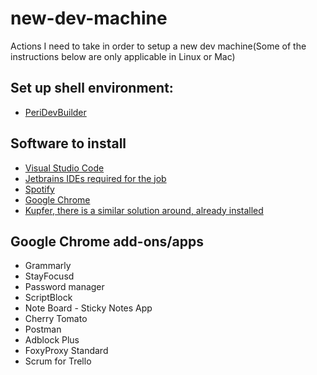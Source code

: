 
# new-dev-machine
Actions I need to take in order to setup a new dev machine(Some of the instructions below are only applicable in Linux or Mac)

## Set up shell environment:
- [PeriDevBuilder](https://github.Com/PeriGK/PeriDevBuilder)

## Software to install
- [Visual Studio Code](https://code.visualstudio.com/)
- [Jetbrains IDEs required for the job](https://www.jetbrains.com/products.html?fromMenu)
- [Spotify](https://www.spotify.com/)
- [Google Chrome](https://www.google.com/chrome/)
- [Kupfer, there is a similar solution around,  already installed](https://github.com/kupferlauncher/kupfer)

## Google Chrome add-ons/apps
 - Grammarly
 - StayFocusd
 - Password manager
 - ScriptBlock
 - Note Board - Sticky Notes App
 - Cherry Tomato
 - Postman
 - Adblock Plus
 - FoxyProxy Standard
 - Scrum for Trello
